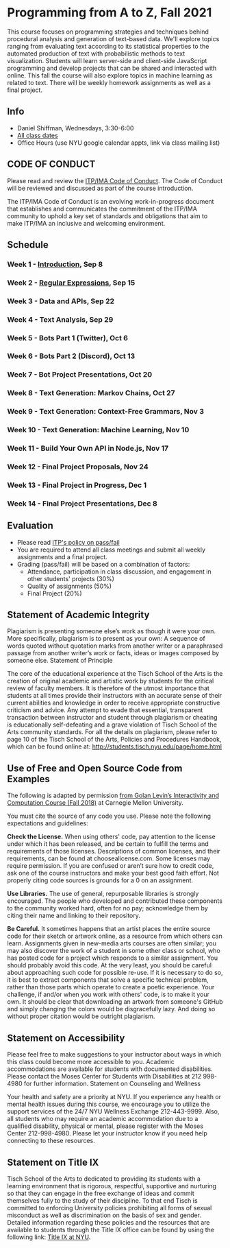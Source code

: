 # Programming from A to Z, Fall 2021

This course focuses on programming strategies and techniques behind procedural analysis and generation of text-based data. We\'ll explore topics ranging from evaluating text according to its statistical properties to the automated production of text with probabilistic methods to text visualization. Students will learn server-side and client-side JavaScript programming and develop projects that can be shared and interacted with online. This fall the course will also explore topics in machine learning as related to text. There will be weekly homework assignments as well as a final project.

## Info

- Daniel Shiffman, Wednesdays, 3:30-6:00
- [All class dates](https://itp.nyu.edu/help/fa21-class-dates-and-deadlines/)
- Office Hours (use NYU google calendar appts, link via class mailing list)

## CODE OF CONDUCT

Please read and review the [ITP/IMA Code of Conduct](https://github.com/ITPNYU/ITP-IMA-Code-of-Conduct/blob/main/README.md). The Code of Conduct will be reviewed and discussed as part of the course introduction.

The ITP/IMA Code of Conduct is an evolving work-in-progress document that establishes and communicates the commitment of the ITP/IMA community to uphold a key set of standards and obligations that aim to make ITP/IMA an inclusive and welcoming environment.

## Schedule

### Week 1 - [Introduction](01-intro), Sep 8

### Week 2 - [Regular Expressions](02-regex), Sep 15

### Week 3 - Data and APIs, Sep 22

### Week 4 - Text Analysis, Sep 29

### Week 5 - Bots Part 1 (Twitter), Oct 6

### Week 6 - Bots Part 2 (Discord), Oct 13

### Week 7 - Bot Project Presentations, Oct 20

### Week 8 - Text Generation: Markov Chains, Oct 27

### Week 9 - Text Generation: Context-Free Grammars, Nov 3

### Week 10 - Text Generation: Machine Learning, Nov 10

### Week 11 - Build Your Own API in Node.js, Nov 17

### Week 12 - Final Project Proposals, Nov 24

### Week 13 - Final Project in Progress, Dec 1

### Week 14 - Final Project Presentations, Dec 8

## Evaluation

- Please read [ITP's policy on pass/fail](http://help.itp.nyu.edu/academic-policies/pass-fail)
- You are required to attend all class meetings and submit all weekly assignments and a final project.
- Grading (pass/fail) will be based on a combination of factors:
  - Attendance, participation in class discussion, and engagement in other students' projects (30%)
  - Quality of assignments (50%)
  - Final Project (20%)

## Statement of Academic Integrity

Plagiarism is presenting someone else’s work as though it were your own. More specifically, plagiarism is to present as your own: A sequence of words quoted without quotation marks from another writer or a paraphrased passage from another writer’s work or facts, ideas or images composed by someone else.
Statement of Principle

The core of the educational experience at the Tisch School of the Arts is the creation of original academic and artistic work by students for the critical review of faculty members. It is therefore of the utmost importance that students at all times provide their instructors with an accurate sense of their current abilities and knowledge in order to receive appropriate constructive criticism and advice. Any attempt to evade that essential, transparent transaction between instructor and student through plagiarism or cheating is educationally self-defeating and a grave violation of Tisch School of the Arts community standards. For all the details on plagiarism, please refer to page 10 of the Tisch School of the Arts, Policies and Procedures Handbook, which can be found online at: http://students.tisch.nyu.edu/page/home.html

## Use of Free and Open Source Code from Examples

The following is adapted by permission [from Golan Levin’s Interactivity and Computation Course (Fall 2018)](http://cmuems.com/2018/60212f/syllabus/academic-integrity/) at Carnegie Mellon University.

You must cite the source of any code you use. Please note the following expectations and guidelines:

**Check the License.** When using others' code, pay attention to the license under which it has been released, and be certain to fulfill the terms and requirements of those licenses. Descriptions of common licenses, and their requirements, can be found at choosealicense.com. Some licenses may require permission. If you are confused or aren’t sure how to credit code, ask one of the course instructors and make your best good faith effort. Not properly citing code sources is grounds for a 0 on an assignment.

**Use Libraries.** The use of general, repurposable libraries is strongly encouraged. The people who developed and contributed these components to the community worked hard, often for no pay; acknowledge them by citing their name and linking to their repository.

**Be Careful.** It sometimes happens that an artist places the entire source code for their sketch or artwork online, as a resource from which others can learn. Assignments given in new-media arts courses are often similar; you may also discover the work of a student in some other class or school, who has posted code for a project which responds to a similar assignment. You should probably avoid this code. At the very least, you should be careful about approaching such code for possible re-use. If it is necessary to do so, it is best to extract components that solve a specific technical problem, rather than those parts which operate to create a poetic experience. Your challenge, if and/or when you work with others' code, is to make it your own. It should be clear that downloading an artwork from someone's GitHub and simply changing the colors would be disgracefully lazy. And doing so without proper citation would be outright plagiarism.

## Statement on Accessibility

Please feel free to make suggestions to your instructor about ways in which this class could become more accessible to you. Academic accommodations are available for students with documented disabilities. Please contact the Moses Center for Students with Disabilities at 212 998-4980 for further information.
Statement on Counseling and Wellness

Your health and safety are a priority at NYU. If you experience any health or mental health issues during this course, we encourage you to utilize the support services of the 24/7 NYU Wellness Exchange 212-443-9999. Also, all students who may require an academic accommodation due to a qualified disability, physical or mental, please register with the Moses Center 212-998-4980. Please let your instructor know if you need help connecting to these resources.

## Statement on Title IX

Tisch School of the Arts to dedicated to providing its students with a learning environment that is rigorous, respectful, supportive and nurturing so that they can engage in the free exchange of ideas and commit themselves fully to the study of their discipline. To that end Tisch is committed to enforcing University policies prohibiting all forms of sexual misconduct as well as discrimination on the basis of sex and gender. Detailed information regarding these policies and the resources that are available to students through the Title IX office can be found by using the following link: [Title IX at NYU](https://www.nyu.edu/about/policies-guidelines-compliance/equal-opportunity/title9.html).
